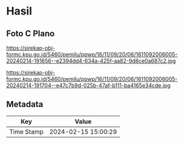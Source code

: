 # Hasil

## Foto C Plano

https://sirekap-obj-formc.kpu.go.id/5460/pemilu/ppwp/16/11/09/20/06/1611092006005-20240214-191656--e2394dd4-634a-425f-aa82-9d8ce0a687c2.jpg

https://sirekap-obj-formc.kpu.go.id/5460/pemilu/ppwp/16/11/09/20/06/1611092006005-20240214-191704--e47c7b9d-025b-47af-b111-ba4165e34cde.jpg


## Metadata

| Key        | Value               |
| ---------- | ------------------- |
| Time Stamp | 2024-02-15 15:00:29 |



